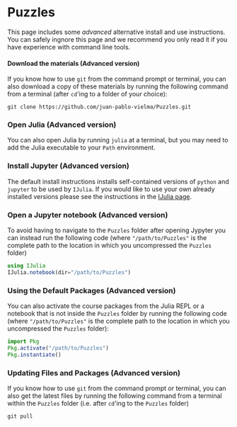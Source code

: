 # Puzzles

This page includes some _advanced_ alternative install and use instructions. You can safely ingnore this page and we recommend you only read it if you have experience with 
command line tools. 

#### Download the materials (Advanced version)

If you know how to use `git` from the command prompt or terminal, you can also download a copy of these materials by running the following command from a terminal (after `cd`'ing to a folder of your choice):
```
git clone https://github.com/juan-pablo-vielma/Puzzles.git
```

### Open Julia (Advanced version)

You can also open Julia by running `julia` at a terminal, but you may need to add the Julia executable to your `Path` environment. 

### Install Jupyter (Advanced version)

The default install instructions installs self-contained versions of `python` and `jupyter` to be used by `IJulia`. If you would like to use your own already installed versions please see the instructions in the [IJulia page](https://github.com/JuliaLang/IJulia.jl).

### Open a Jupyter notebook (Advanced version)

To avoid having to navigate to the `Puzzles` folder after opening Jypyter you can instead run the following code (where `"/path/to/Puzzles"` is the complete path to the location in which you uncompressed the `Puzzles` folder)
```julia
using IJulia
IJulia.notebook(dir="/path/to/Puzzles")
```

### Using the Default  Packages (Advanced version)

You can also activate the course packages from the Julia REPL or a notebook that is not inside  the `Puzzles` folder by running the following code (where `"/path/to/Puzzles"` is the complete path to the location in which you uncompressed the `Puzzles` folder):
```julia
import Pkg
Pkg.activate("/path/to/Puzzles")
Pkg.instantiate()
```

### Updating  Files and Packages (Advanced version)
If you know how to use `git` from the command prompt or terminal, you can also get the latest files by running the following command from a terminal within the `Puzzles` folder (i.e. after `cd`'ing to the `Puzzles` folder)
```
git pull
```
